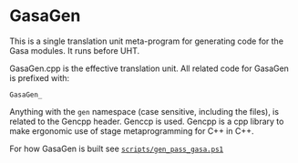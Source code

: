 ﻿# GasaGen

This is a single translation unit meta-program for generating code for the Gasa modules.
It runs before UHT.

GasaGen.cpp is the effective translation unit.
All related code for GasaGen is prefixed with:

```GasaGen_```

Anything with the `gen` namespace (case sensitive, including the files), is related to the Gencpp header. Genccp is used.
Gencpp is a cpp library to make ergonomic use of stage metaprogramming for C++ in C++.

For how GasaGen is built see [`scripts/gen_pass_gasa.ps1`](../../../scripts/gen_pass_gasa.ps1)

